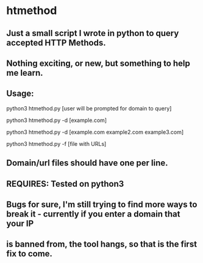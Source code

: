 # htmethod

## Just a small script I wrote in python to query accepted HTTP Methods.
## Nothing exciting, or new, but something to help me learn.




## Usage:

python3 htmethod.py [user will be prompted for domain to query]

python3 htmethod.py -d [example.com]

python3 htmethod.py -d [example.com example2.com example3.com]

python3 htmethod.py -f [file with URLs]




## Domain/url files should have one per line.


## REQUIRES: Tested on python3



## Bugs for sure, I'm still trying to find more ways to break it - currently if you enter a domain that your IP 
## is banned from, the tool hangs, so that is the first fix to come.


